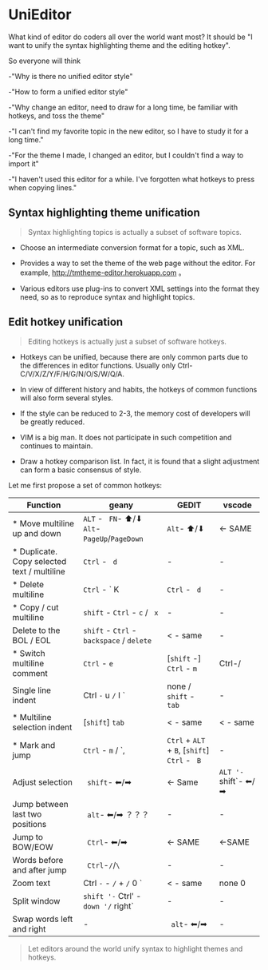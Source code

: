 # UniEditor


What kind of editor do coders all over the world want most? It should be "I want to unify the syntax highlighting theme and the editing hotkey".

So everyone will think

-"Why is there no unified editor style"

-"How to form a unified editor style"

-"Why change an editor, need to draw for a long time, be familiar with hotkeys, and toss the theme"

-"I can't find my favorite topic in the new editor, so I have to study it for a long time."

-"For the theme I made, I changed an editor, but I couldn't find a way to import it"

-"I haven't used this editor for a while. I've forgotten what hotkeys to press when copying lines."


## Syntax highlighting theme unification

> Syntax highlighting topics is actually a subset of software topics.


- Choose an intermediate conversion format for a topic, such as XML.

- Provides a way to set the theme of the web page without the editor. For example, http://tmtheme-editor.herokuapp.com 。

- Various editors use plug-ins to convert XML settings into the format they need, so as to reproduce syntax and highlight topics.


## Edit hotkey unification

> Editing hotkeys is actually just a subset of software hotkeys.


- Hotkeys can be unified, because there are only common parts due to the differences in editor functions. Usually only Ctrl-C/V/X/Z/Y/F/H/G/N/O/S/W/Q/A.

- In view of different history and habits, the hotkeys of common functions will also form several styles.

- If the style can be reduced to 2-3, the memory cost of developers will be greatly reduced.

- VIM is a big man. It does not participate in such competition and continues to maintain.

- Draw a hotkey comparison list. In fact, it is found that a slight adjustment can form a basic consensus of style.


Let me first propose a set of common hotkeys:


Function | geany | GEDIT | vscode
--|--|--|--
\* Move multiline up and down | ` ALT ` - ` FN`- ⬆/⬇ ` Alt`-`PageUp`/`PageDown`|`Alt`- ⬆/⬇|<- SAME
\* Duplicate. Copy selected text / multiline | ` Ctrl ` - ` d`|-|-
\* Delete multiline | ` Ctrl ` - ` K | ` Ctrl ` - ` d`|-
\* Copy / cut multiline | ` shift ` - ` Ctrl ` - ` c ` / ` x`|-|-
Delete to the BOL / EOL | ` shift ` - ` Ctrl ` - ` backspace ` / ` delete ` | < - same|-
\* Switch multiline comment | ` Ctrl ` - ` e ` | [` shift ` -] ` Ctrl ` - ` m ` | Ctrl-/
Single line indent | Ctrl ` - ` u ` / ` I ` | none / ` shift ` - ` tab`|-
\* Multiline selection indent | [` shift `] ` tab ` | < - same | < - same
\* Mark and jump | ` Ctrl ` - ` m ` / `, | ` Ctrl ` + ` ALT ` + ` B `, [` shift `] ` Ctrl ` - ` B`|-
Adjust selection | ` shift`- ⬅/➡|<- Same | ` ALT '- ` shift`- ⬅/➡
Jump between last two positions| ` alt`- ⬅/➡ ？？？|-|-
Jump to BOW/EOW | ` Ctrl`- ⬅/➡|<- SAME|<-SAME
Words before and after jump | ` Ctrl`-`/`/`\`|-|-
Zoom text | Ctrl ` - ` - ` / ` + ` / ` 0 ` | < - same | none 0
Split window| ` shift '- ` Ctrl' - ` down '/ ` right`|-|-
Swap words left and right | - | ` alt`- ⬅/➡|-


> Let editors around the world unify syntax to highlight themes and hotkeys.
